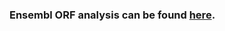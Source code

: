 ### Ensembl ORF analysis can be found [here](https://drive.google.com/drive/folders/1TCOSXSeA-pnRjOABnwBxumT_fgKBNad6?usp=sharing).
